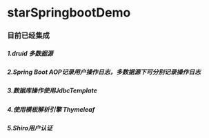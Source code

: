 # starSpringbootDemo

### 目前已经集成 
  ##### 1.druid 多数据源
  ##### 2.Spring Boot AOP记录用户操作日志，多数据源下可分别记录操作日志
  ##### 3.数据库操作使用JdbcTemplate
  ##### 4.使用模板解析引擎 Thymeleaf
  ##### 5.Shiro用户认证
